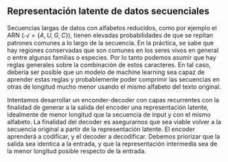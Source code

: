 ## Representación latente de datos secuenciales

Secuencias largas de datos con alfabetos reducidos, como por ejemplo el ARN ($\mathcal{A}=\{A,U,G,C\}$),
tienen elevadas probabilidades de que se repitan patrones comunes a lo largo de la secuencia.
En la práctica, se sabe que hay regiones conservadas que son comunes en los seres vivos en general o 
entre algunas familias o especies. Por lo tanto podemos asumir que hay reglas generales sobre la 
combinación de estos caracteres. En tal caso, debería ser posible que un modelo de machine learning
sea capaz de aprender estas reglas y probablemente poder comprimir las secuencias en otras de longitud
mucho menor usando el mismo alfabeto del texto original.

Intentamos desarrollar un enconder-decoder con capas recurrentes con la finalidad de generar a la 
salida del encoder una representación latente, idealmente de menor longitud que la secuencia de input
y con el mismo alfabeto. La finalidad del decoder es asegurarnos que sea viable volver a la secuencia
original a partir de la representación latente. El encoder aprenderá a codificar, y el decoder a 
decodificar. Debemos priorizar que la salida sea identica a la entrada, y que la representación 
intermedia sea de la menor longitud posible respecto de la entrada.


